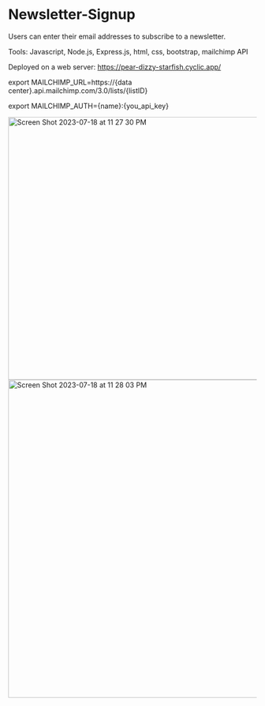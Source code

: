 # Newsletter-Signup

Users can enter their email addresses to subscribe to a newsletter. 

Tools: Javascript, Node.js, Express.js, html, css, bootstrap, mailchimp API

Deployed on a web server: https://pear-dizzy-starfish.cyclic.app/

export MAILCHIMP_URL=https://{data center}.api.mailchimp.com/3.0/lists/{listID}

export MAILCHIMP_AUTH={name}:{you_api_key}


<img width="533" alt="Screen Shot 2023-07-18 at 11 27 30 PM" src="https://github.com/Yinghanghang/Newsletter-Signup/assets/71808318/c030c6fc-79aa-4843-966c-a5c5f9b18675">

<img width="645" alt="Screen Shot 2023-07-18 at 11 28 03 PM" src="https://github.com/Yinghanghang/Newsletter-Signup/assets/71808318/23b603ce-c099-4048-a0af-56720e99a813">

